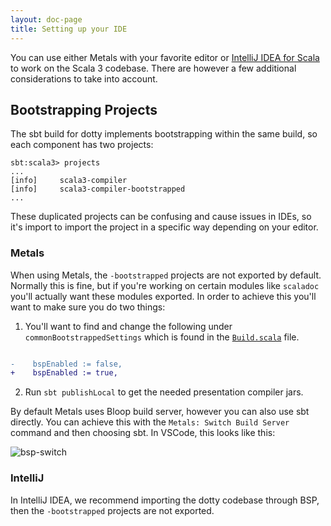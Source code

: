 ```yaml
---
layout: doc-page
title: Setting up your IDE
---
```


You can use either Metals with your favorite editor or
[IntelliJ IDEA for Scala](https://www.jetbrains.com/help/idea/discover-intellij-idea-for-scala.html)
to work on the Scala 3 codebase. There are however a few additional
considerations to take into account.

## Bootstrapping Projects

The sbt build for dotty implements bootstrapping within the same build, so each
component has two projects:

```
sbt:scala3> projects
...
[info] 	   scala3-compiler
[info] 	   scala3-compiler-bootstrapped
...
```

These duplicated projects can be confusing and cause issues in IDEs, so it's
import to import the project in a specific way depending on your editor.

### Metals

When using Metals, the `-bootstrapped` projects are not exported by default.
Normally this is fine, but if you're working on certain modules like `scaladoc`
you'll actually want these modules exported. In order to achieve this you'll
want to make sure you do two things:

1. You'll want to find and change the following under
   `commonBootstrappedSettings` which is found in the
   [`Build.scala`](https://github.com/scala/scala3/blob/main/project/Build.scala)
   file.

```diff

-    bspEnabled := false,
+    bspEnabled := true,
```

2. Run `sbt publishLocal` to get the needed presentation compiler jars.

By default Metals uses Bloop build server, however you can also use sbt
directly. You can achieve this with the `Metals: Switch Build Server` command
and then choosing sbt. In VSCode, this looks like this:

![bsp-switch](https://user-images.githubusercontent.com/777748/241986423-0724ae74-0ebd-42ef-a1b7-4d17678992b4.png)

### IntelliJ

In IntelliJ IDEA, we recommend importing the dotty codebase through BSP, then
the `-bootstrapped` projects are not exported.
